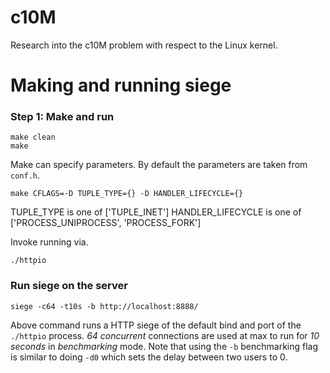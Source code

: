 # c10M
Research into the c10M problem with respect to the Linux kernel.

# Making and running siege

### Step 1: Make and run

	make clean
	make

Make can specify parameters. By default the parameters are taken from `conf.h`.

	make CFLAGS=-D TUPLE_TYPE={} -D HANDLER_LIFECYCLE={}

TUPLE_TYPE is one of ['TUPLE_INET']
HANDLER_LIFECYCLE is one of ['PROCESS_UNIPROCESS', 'PROCESS_FORK']

Invoke running via.

	./httpio

### Run siege on the server

	siege -c64 -t10s -b http://localhost:8888/

Above command runs a HTTP siege of the default bind and port of the `./httpio` process. *64 concurrent* connections are used at max to run for *10 seconds* in *benchmarking* mode. Note that using the `-b` benchmarking flag is similar to doing `-d0` which sets the delay between two users to 0.
